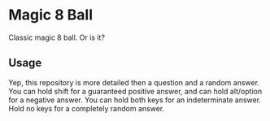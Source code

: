 # Magic 8 Ball
 Classic magic 8 ball. Or is it?
## Usage
 Yep, this repository is more detailed then a question and a random answer. You can hold shift for a guaranteed positive answer, and can hold alt/option for a negative answer. You can hold both keys for an indeterminate answer. Hold no keys for a completely random answer.
